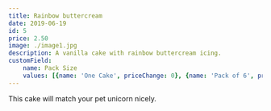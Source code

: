 ```yaml
---
title: Rainbow buttercream
date: 2019-06-19
id: 5
price: 2.50
image: ./image1.jpg
description: A vanilla cake with rainbow buttercream icing.
customField: 
    name: Pack Size
    values: [{name: 'One Cake', priceChange: 0}, {name: 'Pack of 6', priceChange: 9.50}, {name: 'Pack of 12', priceChange: 20.00}]
---
```


This cake will match your pet unicorn nicely.
